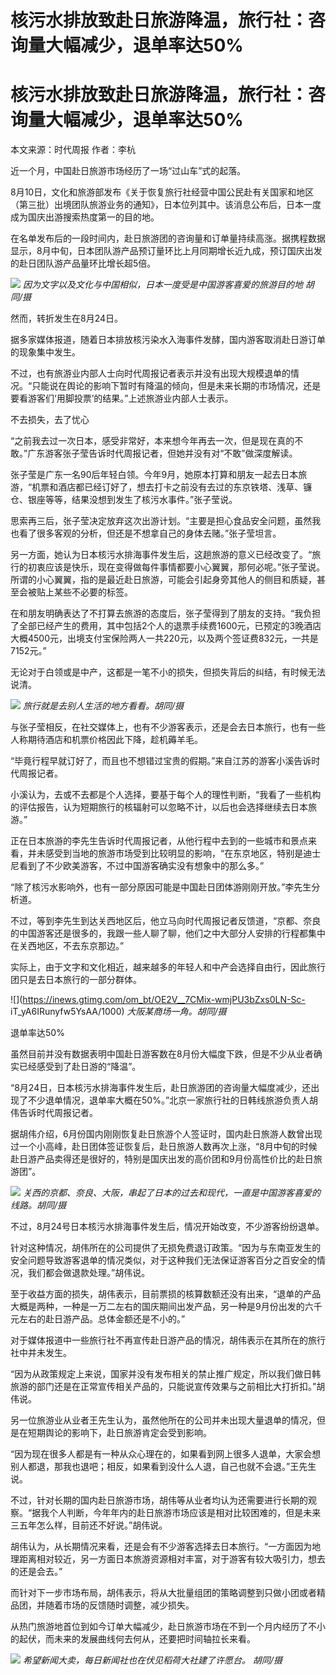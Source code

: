# 核污水排放致赴日旅游降温，旅行社：咨询量大幅减少，退单率达50%

# 核污水排放致赴日旅游降温，旅行社：咨询量大幅减少，退单率达50%

本文来源：时代周报 作者：李杭

近一个月，中国赴日旅游市场经历了一场“过山车”式的起落。

8月10日，文化和旅游部发布《关于恢复旅行社经营中国公民赴有关国家和地区（第三批）出境团队旅游业务的通知》，日本位列其中。该消息公布后，日本一度成为国庆出游搜索热度第一的目的地。

在名单发布后的一段时间内，赴日旅游团的咨询量和订单量持续高涨。据携程数据显示，8月中旬，日本团队游产品预订量环比上月同期增长近九成，预订国庆出发的赴日团队游产品量环比增长超5倍。

![](https://inews.gtimg.com/om_bt/Onl7ya36GbOPIjxyLmZ3GixIKdy_LWGAY8qA2wH6LRpb0AA/1000)
_因为文字以及文化与中国相似，日本一度受是中国游客喜爱的旅游目的地 胡同/摄_

然而，转折发生在8月24日。

据多家媒体报道，随着日本排放核污染水入海事件发酵，国内游客取消赴日游订单的现象集中发生。

不过，也有旅游业内部人士向时代周报记者表示并没有出现大规模退单的情况。“只能说在舆论的影响下暂时有降温的倾向，但是未来长期的市场情况，还是要看游客们‘用脚投票’的结果。”上述旅游业内部人士表示。

不去损失，去了忧心

“之前我去过一次日本，感受非常好，本来想今年再去一次，但是现在真的不敢。”广东游客张子莹告诉时代周报记者，但她并没有对“不敢”做深度解读。

张子莹是广东一名90后年轻白领。今年9月，她原本打算和朋友一起去日本旅游，“机票和酒店都已经订好了，想去打卡之前没有去过的东京铁塔、浅草、镰仓、银座等等，结果没想到发生了核污水事件。”张子莹说。

思索再三后，张子莹决定放弃这次出游计划。“主要是担心食品安全问题，虽然我也看了很多客观的分析，但还是不想拿自己的身体去赌。”张子莹坦言。

另一方面，她认为日本核污水排海事件发生后，这趟旅游的意义已经改变了。“旅行的初衷应该是快乐，现在变得做每件事情都要小心翼翼，那何必呢。”张子莹说。所谓的小心翼翼，指的是最近赴日旅游，可能会引起身旁其他人的侧目和质疑，甚至会被贴上某些不必要的标签。

在和朋友明确表达了不打算去旅游的态度后，张子莹得到了朋友的支持。“我负担了全部已经产生的费用，其中包括2个人的退票手续费1600元，已预定的3晚酒店大概4500元，出境支付宝保险两人一共220元，以及两个签证费832元，一共是7152元。”

无论对于白领或是中产，这都是一笔不小的损失，但损失背后的纠结，有时候无法说清。

![](https://inews.gtimg.com/om_bt/OIrBs7WLhdINPlyxAeQtKt9iv9NDBfh9tENbImOHsCgsEAA/1000)
_旅行就是去别人生活的地方看看。胡同/摄_

与张子莹相反，在社交媒体上，也有不少游客表示，还是会去日本旅行，也有一些人称期待酒店和机票价格因此下降，趁机薅羊毛。

“毕竟行程早就订好了，而且也不想错过宝贵的假期。”来自江苏的游客小溪告诉时代周报记者。

小溪认为，去或不去都是个人选择，要基于每个人的理性判断，“我看了一些机构的评估报告，认为短期旅行的核辐射可以忽略不计，以后也会选择继续去日本旅游。”

正在日本旅游的李先生告诉时代周报记者，从他行程中去到的一些城市和景点来看，并未感受到当地的旅游市场受到比较明显的影响，“在东京地区，特别是迪士尼看到了不少欧美游客，不过中国游客确实没有想象中的那么多。”

“除了核污水影响外，也有一部分原因可能是中国赴日团体游刚刚开放。”李先生分析道。

不过，等到李先生到达关西地区后，他立马向时代周报记者反馈道，“京都、奈良的中国游客还是很多的，我跟一些人聊了聊，他们之中大部分人安排的行程都集中在关西地区，不去东京那边。”

实际上，由于文字和文化相近，越来越多的年轻人和中产会选择自由行，因此旅行团只是去日本旅行的一部分群体。

![](https://inews.gtimg.com/om_bt/OE2V__7CMix-wmjPU3bZxs0LN-Sc-
iT_yA6IRunyfw5YsAA/1000) _大阪某商场一角。胡同/摄_

退单率达50%

虽然目前并没有数据表明中国赴日游客数在8月份大幅度下跌，但是不少从业者确实已经感受到了赴日游的“降温”。

“8月24日，日本核污水排海事件发生后，赴日旅游团的咨询量大幅度减少，还出现了不少退单情况，退单率大概在50%。”北京一家旅行社的日韩线旅游负责人胡伟告诉时代周报记者。

据胡伟介绍，6月份国内刚刚恢复赴日旅游个人签证时，国内赴日旅游人数曾出现过一个小高峰，赴日团体签证恢复后，赴日旅游人数再次上涨，“8月中旬的时候赴日游产品卖得还是很好的，特别是国庆出发的高价团和9月份高性价比的赴日旅游团”。

![](https://inews.gtimg.com/om_bt/O9M6vxw00V9Lxdb3rioAInSq6ASGuyjhFNGL6mvyOcI24AA/1000)
_关西的京都、奈良、大阪，串起了日本的过去和现代，一直是中国游客喜爱的线路。胡同/摄_

不过，8月24号日本核污水排海事件发生后，情况开始改变，不少游客纷纷退单。

针对这种情况，胡伟所在的公司提供了无损免费退订政策。“因为与东南亚发生的安全问题导致游客退单的情况类似，对于这种我们无法保证游客百分之百安全的情况，我们都会做退款处理。”胡伟说。

至于收益方面的损失，胡伟表示，目前票损的核算数额还没有出来，“退单的产品大概是两种，一种是一万二左右的国庆期间出发产品，另一种是9月份出发的六千元左右的赴日游产品。总体金额还是不小的。”

对于媒体报道中一些旅行社不再宣传赴日游产品的情况，胡伟表示在其所在的旅行社中并未发生。

“因为从政策规定上来说，国家并没有发布相关的禁止推广规定，所以我们做日韩旅游的部门还是在正常宣传相关产品的，只能说宣传效果与之前相比大打折扣。”胡伟说。

另一位旅游业从业者王先生认为，虽然他所在的公司并未出现大量退单的情况，但是在短期舆论的影响下，赴日旅游肯定会受到影响。

“因为现在很多人都是有一种从众心理在的，如果看到网上很多人退单，大家会想别人都退，那我也退吧；相反，如果看到没什么人退，自己也就不会退。”王先生说。

不过，针对长期的国内赴日旅游市场，胡伟等从业者均认为还需要进行长期的观察。“据我个人判断，今年年内的赴日旅游市场应该是相对比较困难的，但是未来三五年怎么样，目前还不好说。”胡伟说。

胡伟认为，从长期情况来看，还是会有不少游客选择去日本旅行。“一方面因为地理距离相对较近，另一方面日本旅游资源相对丰富，对于游客有较大吸引力，想去的还是会去。”

而针对下一步市场布局，胡伟表示，将从大批量组团的策略调整到只做小团或者精品团，并随着市场的反馈随时调整，减少损失。

从热门旅游地首位到如今订单大幅减少，赴日旅游市场在不到一个月内经历了不小的起伏，而未来的发展曲线何去何从，还要把时间轴拉长来看。

![](https://inews.gtimg.com/om_bt/OLVoqM59tSS8Z3OY5a1LocTBt9DhL1qyNTHnXkyl48YbAAA/1000)
_希望新闻大卖，每日新闻社也在伏见稻荷大社建了许愿台。 胡同/摄_

